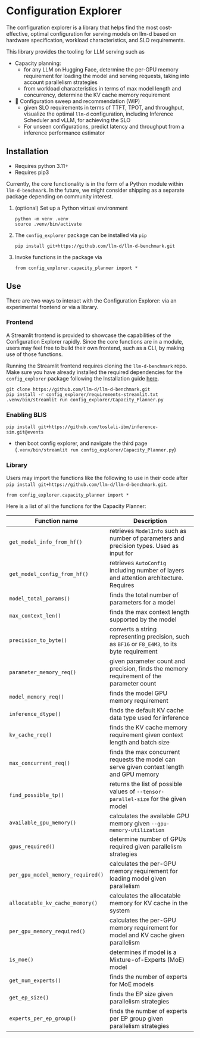 # Configuration Explorer

The configuration explorer is a library that helps find the most cost-effective, optimal configuration for serving models on llm-d based on hardware specification, workload characteristics, and SLO requirements.

This library provides the tooling for LLM serving such as
- Capacity planning:
  - for any LLM on Hugging Face, determine the per-GPU memory requirement for loading the model and serving requests, taking into account parallelism strategies
  - from workload characteristics in terms of max model length and concurrency, determine the KV cache memory requirement
- 🚧 Configuration sweep and recommendation (WIP)
  - given SLO requirements in terms of TTFT, TPOT, and throughput, visualize the optimal `llm-d` configuration, including Inference Scheduler and vLLM, for achieving the SLO
  - For unseen configurations, predict latency and throughput from a inference performance estimator


## Installation

* Requires python 3.11+
* Requires pip3

Currently, the core functionality is in the form of a Python module within `llm-d-benchmark`. In the future, we might consider shipping as a separate package depending on community interest.

1. (optional) Set up a Python virtual environment
    ```
    python -m venv .venv
    source .venv/bin/activate
    ```

2. The `config_explorer` package can be installed via `pip`

    ```
    pip install git+https://github.com/llm-d/llm-d-benchmark.git
    ```

3. Invoke functions in the package via

    ```
    from config_explorer.capacity_planner import *
    ```


## Use

There are two ways to interact with the Configuration Explorer: via an experimental frontend or via a library.

### Frontend
A Streamlit frontend is provided to showcase the capabilities of the Configuration Explorer rapidly. Since the core functions are in a module, users may feel free to build their own frontend, such as a CLI, by making use of those functions.

Running the Streamlit frontend requires cloning the `llm-d-benchmark` repo. Make sure you have already installed the required dependencies for the `config_explorer` package following the Installation guide [here](#installation).

```
git clone https://github.com/llm-d/llm-d-benchmark.git
pip install -r config_explorer/requirements-streamlit.txt
.venv/bin/streamlit run config_explorer/Capacity_Planner.py
```

### Enabling BLIS
```
pip install git+https://github.com/toslali-ibm/inference-sim.git@events
```
- then boot config explorer, and navigate the third page (`.venv/bin/streamlit run config_explorer/Capacity_Planner.py`)

### Library
Users may import the functions like the following to use in their code after `pip install git+https://github.com/llm-d/llm-d-benchmark.git`.

```
from config_explorer.capacity_planner import *
```

Here is a list of all the functions for the Capacity Planner:

| Function name                     | Description                                                                                    |
| --------------------------------- | ---------------------------------------------------------------------------------------------- |
| `get_model_info_from_hf()`        | retrieves `ModelInfo` such as number of parameters and precision types. Used as input for      |
| `get_model_config_from_hf()`      | retrieves `AutoConfig` including number of layers and attention architecture. Requires         |
| `model_total_params()`            | finds the total number of parameters for a model                                               |
| `max_context_len()`               | finds the max context length supported by the model                                            |
| `precision_to_byte()`             | converts a string representing precision, such as `BF16` or `F8_E4M3`, to its byte requirement |
| `parameter_memory_req()`          | given parameter count and precision, finds the memory requirement of the parameter count       |
| `model_memory_req()`              | finds the model GPU memory requirement                                                         |
| `inference_dtype()`               | finds the default KV cache data type used for inference                                        |
| `kv_cache_req()`                  | finds the KV cache memory requirement given context length and batch size                      |
| `max_concurrent_req()`            | finds the max concurrent requests the model can serve given context length and GPU memory      |
| `find_possible_tp()`              | returns the list of possible values of `--tensor-parallel-size` for the given model            |
| `available_gpu_memory()`          | calculates the available GPU memory given `--gpu-memory-utilization`                           |
| `gpus_required()`                 | determine number of GPUs required given parallelism strategies                                 |
| `per_gpu_model_memory_required()` | calculates the per-GPU memory requirement for loading model given parallelism                  |
| `allocatable_kv_cache_memory()`   | calculates the allocatable memory for KV cache in the system                 |
| `per_gpu_memory_required()`       | calculates the per-GPU memory requirement for model and KV cache given parallelism             |
| `is_moe()`                        | determines if model is a Mixture-of-Experts (MoE) model                                        |
| `get_num_experts()`               | finds the number of experts for MoE models                                                     |
| `get_ep_size()`                   | finds the EP size given parallelism strategies                                                 |
| `experts_per_ep_group()`          | finds the number of experts per EP group given parallelism strategies                          |
